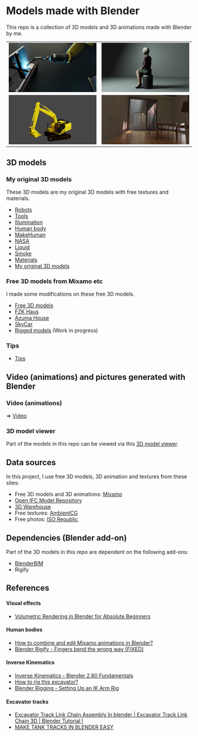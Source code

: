 # Models made with Blender

This repo is a collection of 3D models and 3D animations made with Blender by me.

<table>
  <tr>
    <td>
      <img src="./doc/robot_welding.png" width=500>
    </td>
    <td>
      <img src="./doc/makehuman_woman.png" width=500>
    </td>
  </tr>  
    <tr>
    <td>
<img src='./doc/PC120_IK.png' width=500>
    </td>
    <td>
<img src="./doc/AzumaHouse.jpg" width=500>
    </td>
  </tr>
</table>
    
## 3D models

### My original 3D models

These 3D models are my original 3D models with free textures and materials.

- [Robots](./robots)
- [Tools](./tools)
- [Illumination](./illumination)
- [Human body](./human_body)
- [MakeHuman](./makehuman)
- [NASA](./NASA)
- [Liquid](./liquid)
- [Smoke](./smoke)
- [Materials](./materials)
- [My original 3D models](./my_original)

### Free 3D models from Mixamo etc

I made some modifications on these free 3D models.

- [Free 3D models](./modified)
- [FZK Haus](./modified/FZKHaus.md)
- [Azuma House](./modified/AzumaHouse.md)
- [SkyCar](./modified/SkyCar.md)
- [Rigged models](./rigged_models) (Work in progress)

### Tips

- [Tips](./tips)

## Video (animations) and pictures generated with Blender

### Video (animations)

=> [Video](./doc/VIDEO.md)

### 3D model viewer

Part of the models in this repo can be viewed via this [3D model viewer](https://araobp.github.io/blender-3d/gltf/viewer.html).

## Data sources

In this project, I use free 3D models, 3D animation and textures from these sites:

- Free 3D models and 3D animations: [Mixamo](https://www.mixamo.com/)
- [Open IFC Model Repository](http://openifcmodel.cs.auckland.ac.nz/)
- [3D Warehouse](https://3dwarehouse.sketchup.com/)
- Free textures: [AmbientCG](https://ambientcg.com/)
- Free photos: [ISO Republic](https://isorepublic.com/)

## Dependencies (Blender add-on)

Part of the 3D models in this repo are dependent on the following add-ons:

- [BlenderBIM](https://blenderbim.org/)
- Rigify

## References

#### Visual effects

- [Volumetric Rendering in Blender for Absolute Beginners](https://www.youtube.com/watch?v=xP5MuZOjfew)

#### Human bodies

- [How to combine and edit Mixamo animations in Blender?](https://youtu.be/fLfjHzJy2A0)
- [Blender Rigify - Fingers bend the wrong way (FIXED)](https://youtu.be/Lw32kq4Q7Ag)

#### Inverse Kinematics

- [Inverse Kinematics - Blender 2.80 Fundamentals](https://youtu.be/S-2v_CKmVE8)
- [How to rig this excavator?](https://blender.stackexchange.com/questions/247317/how-to-rig-this-excavator)
- [Blender Rigging - Setting Up an IK Arm Rig](https://youtu.be/vZaNZhAoMts)

#### Excavator tracks

- [Excavator Track Link Chain Assembly In blender | Excavator Track Link Chain 3D | Blender Tutorial !](https://youtu.be/1sUpFJrLLXA)
- [MAKE TANK TRACKS IN BLENDER EASY](https://youtu.be/FqfIfEx5Eb8)
